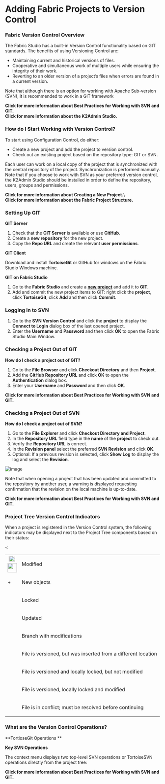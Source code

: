 # Adding Fabric Projects to Version Control

### Fabric Version Control Overview

The Fabric Studio has a built-in Version Control functionality based on GIT standards. The benefits of using Versioning Control are:

* Maintaining current and historical versions of files.
* Cooperative and simultaneous work of multiple users while ensuring the integrity of their work. 
* Reverting to an older version of a project’s files when errors are found in a current version.

Note that although there is an option for working with Apache Sub-version (SVN), it is recommended to work in a GIT framework

**Click for more information about Best Practices for Working with SVN and GIT.**\
**Click for more information about the K2Admin Studio.** 

### How do I Start Working with Version Control?
 
To start using Configuration Control, do either:

* Create a new project and add the project to version control.
* Check out an existing project based on the repository type: GIT or SVN.

Each user can work on a local copy of the project that is synchronized with the central repository of the project. Synchronization is performed manually.\
Note that if you choose to work with SVN as your preferred version control, the K2Admin Studio should be installed in order to define the repository, users, groups and permissions.

**Click for more information about Creating a New Project.**\  
**Click for more information about the Fabric Project Structure.**

### Setting Up GIT

**GIT Server**

1.	Check that the **GIT Server** is available or use **GitHub**.
2.	Create a **new repository** for the new project.
3.	Copy the **Repo URL** and create the relevant **user permissions**. 

**GIT Client**

Download and install **TortoiseGit** or GitHub for windows on the Fabric Studio Windows machine.

**GIT on Fabric Studio** 

1.	Go to the **Fabric Studio** and create a [**new project**](https://github.com/k2view-academy/K2View-Academy/blob/master/articles/04_general/05_creating_a_new_project.md) and add it to **GIT**.
2.	Add and commit the new project items to GIT: right click the **project**, click **TortoiseGit**, click **Add** and then click **Commit**. 

### Logging in to SVN

1.	Go to the **SVN Version Control** and click the **project** to display the **Connect to Login** dialog box of the last opened project.
2.	Enter the **Username** and **Password** and then click **OK** to open the Fabric Studio Main Window.

### Checking a Project Out of GIT
 
**How do I check a project out of GIT?**
1.	Go to the **File Browser** and click **Checkout Directory** and then **Project**.
2.	Add the **GitHub Repository URL** and click **OK** to open the **Authentication** dialog box.
3.	Enter your **Username** and **Password** and then click **OK**.


**Click for more information about Best Practices for Working with SVN and GIT.**

### Checking a Project Out of SVN
 
**How do I check a project out of SVN?**

1.	Go to the **File Explorer** and click **Checkout Directory and Project**. 
2.	In the **Repository URL** field type in the **name** of the **project** to check out.
3.	Verify the **Repository URL** is correct.
4.	In the  **Revision panel** select the preferred **SVN Revision** and click **OK**.
5.	Optional: If a previous revision is selected, click **Show Log** to display the log and select the **Revision**.

![image](https://github.com/k2view-academy/K2View-Academy/blob/master/articles/04_general/images/04_06_01%20revision.jpg)

Note that when opening a project that has been updated and committed to the repository by another user, a warning is displayed requesting confirmation that the revision on the local machine is up-to-date.

**Click for more information about Best Practices for Working with SVN and GIT.**

### Project Tree Version Control Indicators

When a project is registered in the Version Control system, the following indicators may be displayed next to the Project Tree components based on their status:

<<table width="576">
<tbody>
<tr>
<td width="30">&nbsp;<img src="&lt;td width=&quot;22&quot;&gt;" alt=""  height="20" /><img src="https://github.com/k2view-academy/K2View-Academy/blob/master/articles/04_general/images/04_06_02%20icon%201.jpg" alt="" width="30" height="30" /></td>
<td width="554">
<p>Modified</p>
</td>
</tr>
<tr>
<td width="22">
<p>+</p>
</td>
<td width="554">
<p>New objects</p>
</td>
</tr>
<tr>
<td width="22">&nbsp;</td>
<td width="554">
<p>Locked</p>
</td>
</tr>
<tr>
<td width="22">&nbsp;</td>
<td width="554">
<p>Updated</p>
</td>
</tr>
<tr>
<td width="22">&nbsp;</td>
<td width="554">
<p>Branch with modifications</p>
</td>
</tr>
<tr>
<td width="22">&nbsp;</td>
<td width="554">
<p>File is versioned,&nbsp;but&nbsp;was&nbsp;inserted&nbsp;from&nbsp;a different&nbsp;location</p>
</td>
</tr>
<tr>
<td width="22">&nbsp;</td>
<td width="554">
<p>File&nbsp;is&nbsp;versioned&nbsp;and&nbsp;locally&nbsp;locked,&nbsp;but&nbsp;not&nbsp;modified</p>
</td>
</tr>
<tr>
<td width="22">&nbsp;</td>
<td width="554">
<p>File&nbsp;is&nbsp;versioned,&nbsp;locally&nbsp;locked&nbsp;and&nbsp;modified</p>
</td>
</tr>
<tr>
<td width="22">&nbsp;</td>
<td width="554">
<p>File&nbsp;is&nbsp;in&nbsp;conflict;&nbsp;must&nbsp;be&nbsp;resolved&nbsp;before&nbsp;continuing</p>
</td>
</tr>
</tbody>
</table>

### What are the Version Control Operations?
  
**TortioseGit Operations **


**Key SVN Operations**

The context menu displays two top-level SVN operations or TortoiseSVN operations directly from the project tree:

**Click for more information about Best Practices for Working with SVN and GIT.**



